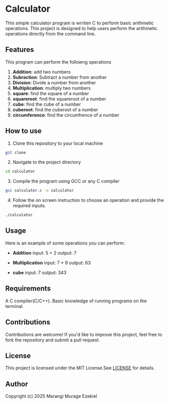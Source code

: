 # Calculator
This simple calculator program is wrriten C to perform basic arithmetic operations. This project is designed to help users perform the arithmetic operations directly from the command line.

## Features
This program can perform the followng operations
1. **Addition**: add two numbers
2. **Subraction**: Subtract a number from another
3. **Division**: Divide a number from another
4. **Multiplication**: multiply two numbers
5. **square**: find the square of a number
6. **squareroot**: find the squareroot of a number
7. **cube**: find the cube of a number
8. **cuberoot**: find the cuberoot of a number
9. **circumference**: find the circumfrence of a number

## How to use
1. Clone this repository to your local machine
```bash
git clone 
```
2. Navigate to the project directory

```bash
cd calculator
```
3. Compile the program using GCC or any C compiler

```bash
gcc calculator.c -o calculator
```
4. Follow the on screen instruction to choose an operation and provide the required inputs.
```bash
./calculator
```
## Usage
Here is an example of some operations you can perform:
- **Addition**
input: 5 + 2
output: 7
- **Multiplication**
input: 7 * 9
output: 63

- **cube**
input: 7
output: 343


## Requirements
A C compiler(C/C++).
Basic knowledge of running programs on the terminal.

## Contributions

Contributions are welcome! If you'd like to improve this project, feel free to fork the repository and submit a pull request.

## License
This project is licensed under the MIT License.See [LICENSE](license) for details.


## Author
Copyright (c) 2025 Marangi Murage Ezekiel